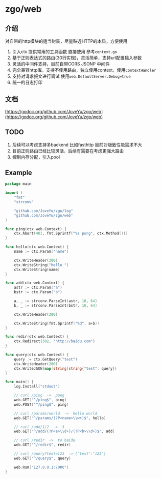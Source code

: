 
# zgo/web

## 介绍

对自带的http模块的适当封装，尽量贴近HTTP的本质，方便使用

1. 引入ctx 提供常用的工具函数 直接使用 参考`context.go`
2. 基于正则表达式的路由(30行实现)，灵活简单，支持url配置输入参数
3. 灵活的中间件支持，目前自带CORS JSONP 中间件
4. 完全兼容http库，支持不使用路由，独立使用context，使用`ContextHandler`
5. 支持对请求报文进行调试 使用`web.DefaultServer.Debug=true`
6. 统一的日志打印

## 文档

[https://godoc.org/github.com/JoveYu/zgo/web](https://godoc.org/github.com/JoveYu/zgo/web)

## TODO

1. 后续可以考虑支持多backend 比如fasthttp 目前对极致性能需求不大
2. 目前正则路由已经比较灵活，后续有需要在考虑更强大路由
3. 控制内存分配，引入pool

## Example

```go
package main

import (
	"fmt"
	"strconv"

	"github.com/JoveYu/zgo/log"
	"github.com/JoveYu/zgo/web"
)

func ping(ctx web.Context) {
	ctx.Abort(403, fmt.Sprintf("%s pong", ctx.Method()))
}

func hello(ctx web.Context) {
	name := ctx.Param("name")

	ctx.WriteHeader(200)
	ctx.WriteString("hello ")
	ctx.WriteString(name)
}

func add(ctx web.Context) {
	astr := ctx.Param("a")
	bstr := ctx.Param("b")

	a, _ := strconv.ParseInt(astr, 10, 64)
	b, _ := strconv.ParseInt(bstr, 10, 64)

	ctx.WriteHeader(200)

	ctx.WriteString(fmt.Sprintf("%d", a+b))
}

func redir(ctx web.Context) {
	ctx.Redirect(302, "http://baidu.com")
}

func query(ctx web.Context) {
	query := ctx.GetQuery("test")
	ctx.WriteHeader(200)
	ctx.WriteJSON(map[string]string{"test": query})
}

func main() {
	log.Install("stdout")

	// curl /ping  ->  pong
	web.GET("^/ping$", ping)
	web.POST("^/ping$", ping)

	// curl /params/world  ->  hello world
	web.GET("^/params/(?P<name>\\w+)$", hello)

	// curl /add/1/2  ->  3
	web.GET("^/add/(?P<a>\\d+)/(?P<b>\\d+)$", add)

	// curl /redir  ->  to baidu
	web.GET("^/redir$", redir)

	// curl /query?test=123  -> {"test":"123"}
	web.GET("^/query$", query)

	web.Run("127.0.0.1:7000")
}

```


